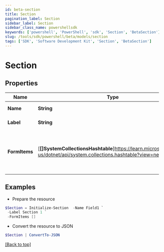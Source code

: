 ```yaml
---
id: beta-section
title: Section
pagination_label: Section
sidebar_label: Section
sidebar_class_name: powershellsdk
keywords: ['powershell', 'PowerShell', 'sdk', 'Section', 'BetaSection'] 
slug: /tools/sdk/powershell/beta/models/section
tags: ['SDK', 'Software Development Kit', 'Section', 'BetaSection']
---
```



# Section

## Properties

Name | Type | Description | Notes
------------ | ------------- | ------------- | -------------
**Name** | **String** | Name of the FormItem | [optional] 
**Label** | **String** | Label of the section | [optional] 
**FormItems** | [**[]SystemCollectionsHashtable**]https://learn.microsoft.com/en-us/dotnet/api/system.collections.hashtable?view=net-9.0 | List of FormItems. FormItems can be SectionDetails and/or FieldDetails | [optional] 

## Examples

- Prepare the resource
```powershell
$Section = Initialize-Section  -Name Field1 `
 -Label Section 1 `
 -FormItems []
```

- Convert the resource to JSON
```powershell
$Section | ConvertTo-JSON
```


[[Back to top]](#) 


